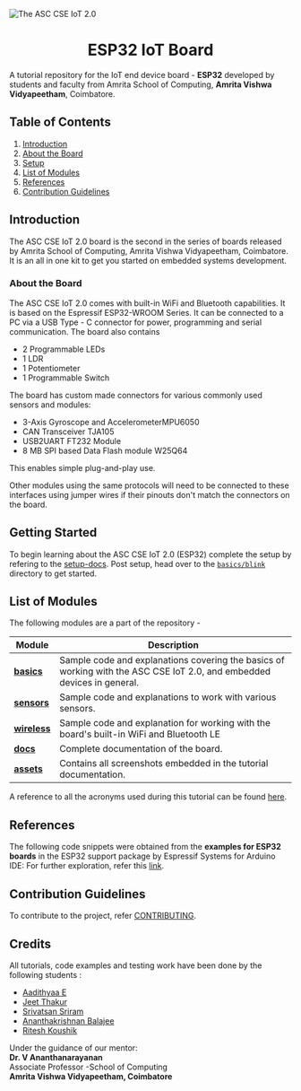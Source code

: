 ![The ASC CSE IoT 2.0](assets/label/esp32-label.png)

<h1 align="center">ESP32 IoT Board </h1>

A tutorial repository for the IoT end device board - **ESP32** developed by 
students and faculty from Amrita School of Computing, **Amrita Vishwa Vidyapeetham**, Coimbatore.

## Table of Contents
1. [Introduction](#introduction)
2. [About the Board](#about-the-board)
3. [Setup](#setup-arduino-ide)
4. [List of Modules](#list-of-modules)
5. [References](#references)
6. [Contribution Guidelines](#contribution-guidelines)

## Introduction

The ASC CSE IoT 2.0 board is the second in the series of boards released by Amrita School of Computing, Amrita Vishwa Vidyapeetham, Coimbatore.
It is an all in one kit to get you started on embedded systems development.

### About the Board

The ASC CSE IoT 2.0 comes with built-in WiFi and Bluetooth capabilities. It is based on the Espressif ESP32-WROOM Series.
It can be connected to a PC via a USB Type - C connector for power, programming and serial communication.
The board also contains
- 2 Programmable LEDs
- 1 LDR
- 1 Potentiometer
- 1 Programmable Switch

The board has custom made connectors for various commonly used sensors and modules:
- 3-Axis Gyroscope and AccelerometerMPU6050
- CAN Transceiver TJA105
- USB2UART FT232 Module
- 8 MB SPI based Data Flash module W25Q64

This enables simple plug-and-play use.

Other modules using the same protocols will need to be connected to these interfaces using jumper wires if their pinouts don't match the connectors on the board.

## Getting Started

To begin learning about the ASC CSE IoT 2.0 (ESP32) complete the setup by refering to the [setup-docs](SETUP.md). Post setup, head over to the [`basics/blink`](basics/blink) directory to get started.

## List of Modules

The following modules are a part of the repository - 

| Module | Description|
| --------- | ------------ |
| [**basics**](basics/) | Sample code and explanations covering the basics of working with the ASC CSE IoT 2.0, and embedded devices in general.  |
| [**sensors**](sensors/) | Sample code and explanations to work with various sensors.  |
| [**wireless**](wireless/) | Sample code and explanation for working with the board's built-in WiFi and Bluetooth LE |
| [**docs**](docs) | Complete documentation of the board. |
| [**assets**]() | Contains all screenshots embedded in the tutorial documentation. |

A reference to all the acronyms used during this tutorial can be found [here](./docs/Interfaces.md). 

## References

The following code snippets were obtained from the **examples for ESP32 boards** in the ESP32 support package by Espressif Systems for Arduino IDE:
For further exploration, refer this [link](#).
<!-- List of important links to be added towards the end.-->

## Contribution Guidelines
To contribute to the project, refer [CONTRIBUTING](CONTRIBUTING.md).

## Credits

All tutorials, code examples and testing work have been done by the following students :
* [Aadithyaa E](https://github.com/aadit-n3rdy)
* [Jeet Thakur](https://github.com/Jeet-Thakur)
* [Srivatsan Sriram](https://github.com/srivatssriram)
* [Ananthakrishnan Balajee](https://github.com/ananthakrishna7)
* [Ritesh Koushik](https://github.com/IAmRiteshKoushik)

Under the guidance of our mentor:  
**Dr. V Ananthanarayanan**   
Associate Professor -School of Computing  
**Amrita Vishwa Vidyapeetham, Coimbatore**
  
